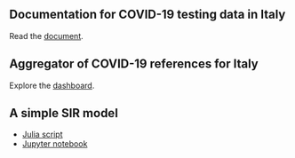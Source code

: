 ## Documentation for COVID-19 testing data in Italy

Read the [document](https://pitmonticone.github.io/covid-italy/owid-testing-italy.html).

## Aggregator of COVID-19 references for Italy

Explore the [dashboard](https://pitmonticone.github.io/covid-italy/dashboard.html).

## A simple SIR model 

* [Julia script](https://github.com/pitmonticone/covid-italy/blob/master/models/sir.jl)
* [Jupyter notebook](https://github.com/pitmonticone/covid-italy/blob/master/models/sir.ipynb)
